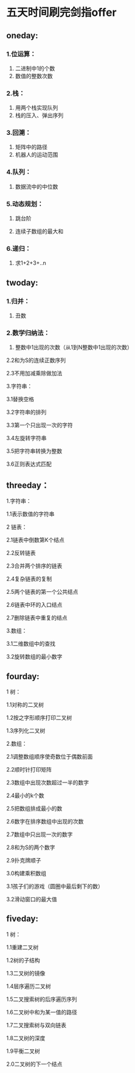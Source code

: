 # 五天时间刷完剑指offer

## oneday:

### 1.位运算：

1.  二进制中1的个数 
2. 数值的整数次数 

### 2.栈：

1. 用两个栈实现队列  
2. 栈的压入、弹出序列   

### 3.回溯：

1. 矩阵中的路径
2. 机器人的运动范围 

### 4.队列：

1. 数据流中的中位数  

### 5.动态规划：

1. 跳台阶

2. 连续子数组的最大和 

   

### 6.递归：

1. 求1+2+3+..n 

## twoday:

### 1.归并：

1. 丑数

### 2.数学归纳法：

1. 整数中1出现的次数（从1到N整数中1出现的次数）

2.2和为S的连续正数序列

2.3不用加减乘除做加法

3.字符串：

3.1替换空格

3.2字符串的排列

3.3第一个只出现一次的字符

3.4左旋转字符串

3.5把字符串转换为整数

3.6正则表达式匹配

## threeday：

1.字符串：

1.1表示数值的字符串

2 链表：

2.1链表中倒数第K个结点

2.2反转链表

2.3合并两个排序的链表

2.4复杂链表的复制

2.5两个链表的第一个公共结点

2.6链表中环的入口结点

2.7删除链表中重复的结点

3.数组：

3.1二维数组中的查找

3.2旋转数组的最小数字

## fourday:

1 树：

1.1对称的二叉树

1.2按之字形顺序打印二叉树

1.3序列化二叉树

2.数组：

2.1调整数组顺序使奇数位于偶数前面

2.2顺时针打印矩阵

2.3数组中出现次数超过一半的数字

2.4最小的k个数

2.5把数组排成最小的数

2.6数字在排序数组中出现的次数

2.7数组中只出现一次的数字

2.8和为S的两个数字

2.9扑克牌顺子

3.0构建乘积数组

3.1孩子们的游戏（圆圈中最后剩下的数）

3.2滑动窗口的最大值

## fiveday:

1 树：

1.1重建二叉树

1.2树的子结构

1.3二叉树的镜像

1.4层序遍历二叉树

1.5二叉搜索树的后序遍历序列

1.6二叉树中和为某一值的路径

1.7二叉搜索树与双向链表

1.8二叉树的深度

1.9平衡二叉树

2.0二叉树的下一个结点